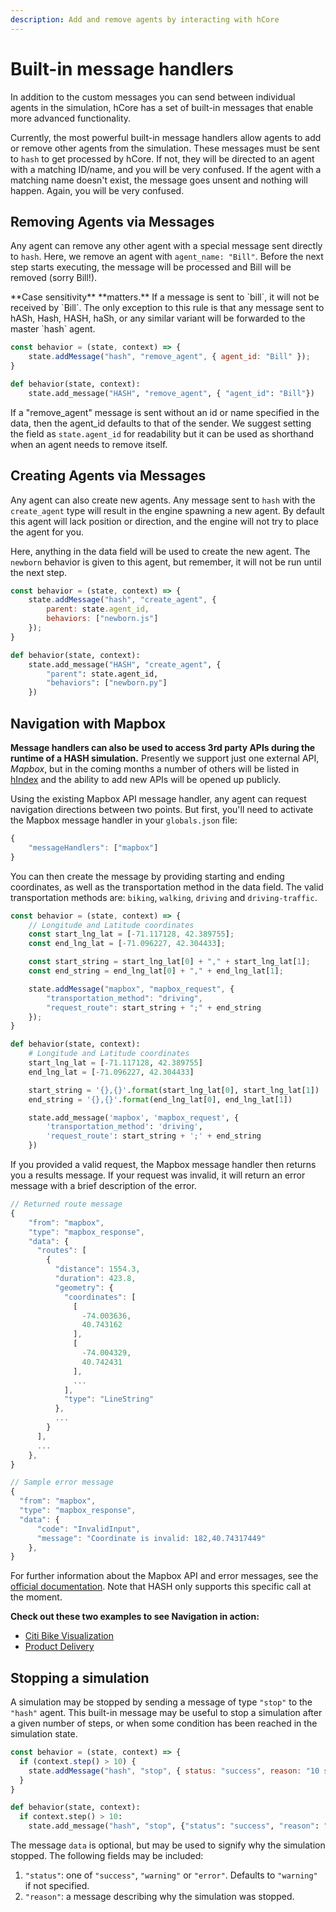 ```yaml
---
description: Add and remove agents by interacting with hCore
---
```


# Built-in message handlers

In addition to the custom messages you can send between individual agents in the simulation, hCore has a set of built-in messages that enable more advanced functionality.

Currently, the most powerful built-in message handlers allow agents to add or remove other agents from the simulation. These messages must be sent to `hash` to get processed by hCore. If not, they will be directed to an agent with a matching ID/name, and you will be very confused. If the agent with a matching name doesn't exist, the message goes unsent and nothing will happen. Again, you will be very confused.

## Removing Agents via Messages

Any agent can remove any other agent with a special message sent directly to `hash`. Here, we remove an agent with `agent_name: "Bill"`. Before the next step starts executing, the message will be processed and Bill will be removed \(sorry Bill!\).

<Hint style="warning">
**Case sensitivity** **matters.** If a message is sent to `bill`, it will not be received by `Bill`. The only exception to this rule is that any message sent to hASh, Hash, HASH, haSh, or any similar variant will be forwarded to the master `hash` agent.
</Hint>

<Tabs>
<Tab title="JavaScript" >


```javascript
const behavior = (state, context) => {
    state.addMessage("hash", "remove_agent", { agent_id: "Bill" });
}
```
</Tab>

<Tab title="Python" >


```python
def behavior(state, context):
    state.add_message("HASH", "remove_agent", { "agent_id": "Bill"})
```
</Tab>
</Tabs>

If a "remove_agent" message is sent without an id or name specified in the data, then the agent_id defaults to that of the sender. We suggest setting the field as `state.agent_id` for readability but it can be used as shorthand when an agent needs to remove itself.

## Creating Agents via Messages

Any agent can also create new agents. Any message sent to `hash` with the `create_agent` type will result in the engine spawning a new agent. By default this agent will lack position or direction, and the engine will not try to place the agent for you.

Here, anything in the data field will be used to create the new agent. The `newborn` behavior is given to this agent, but remember, it will not be run until the next step.

<Tabs>
<Tab title="JavaScript" >


```javascript
const behavior = (state, context) => {
    state.addMessage("hash", "create_agent", {
        parent: state.agent_id,
        behaviors: ["newborn.js"]
    });
}
```
</Tab>

<Tab title="Python" >


```python
def behavior(state, context):
    state.add_message("HASH", "create_agent", {
        "parent": state.agent_id,
        "behaviors": ["newborn.py"]
    })
```
</Tab>
</Tabs>

## Navigation with Mapbox

**Message handlers can also be used to access 3rd party APIs during the runtime of a HASH simulation.** Presently we support just one external API, _Mapbox_, but in the coming months a number of others will be listed in [hIndex](/index) and the ability to add new APIs will be opened up publicly.

Using the existing Mapbox API message handler, any agent can request navigation directions between two points. But first, you'll need to activate the Mapbox message handler in your `globals.json` file:

```javascript
{
    "messageHandlers": ["mapbox"]
}
```

You can then create the message by providing starting and ending coordinates, as well as the transportation method in the data field. The valid transportation methods are: `biking`, `walking`, `driving` and `driving-traffic`.

<Tabs>
<Tab title="JavaScript" >


```javascript
const behavior = (state, context) => {
    // Longitude and Latitude coordinates
    const start_lng_lat = [-71.117128, 42.389755];
    const end_lng_lat = [-71.096227, 42.304433];

    const start_string = start_lng_lat[0] + "," + start_lng_lat[1];
    const end_string = end_lng_lat[0] + "," + end_lng_lat[1];

    state.addMessage("mapbox", "mapbox_request", {
        "transportation_method": "driving",
        "request_route": start_string + ";" + end_string
    });
}
```
</Tab>

<Tab title="Python" >


```python
def behavior(state, context):
    # Longitude and Latitude coordinates
    start_lng_lat = [-71.117128, 42.389755]
    end_lng_lat = [-71.096227, 42.304433]

    start_string = '{},{}'.format(start_lng_lat[0], start_lng_lat[1])
    end_string = '{},{}'.format(end_lng_lat[0], end_lng_lat[1])

    state.add_message('mapbox', 'mapbox_request', {
        'transportation_method': 'driving',
        'request_route': start_string + ';' + end_string
    })
```
</Tab>
</Tabs>

If you provided a valid request, the Mapbox message handler then returns you a results message. If your request was invalid, it will return an error message with a brief description of the error.

```javascript
// Returned route message
{
    "from": "mapbox",
    "type": "mapbox_response",
    "data": {
      "routes": [
        {
          "distance": 1554.3,
          "duration": 423.8,
          "geometry": {
            "coordinates": [
              [
                -74.003636,
                40.743162
              ],
              [
                -74.004329,
                40.742431
              ],
              ...
            ],
            "type": "LineString"
          },
          ...
        }
      ],
      ...
    },
}

// Sample error message
{
  "from": "mapbox",
  "type": "mapbox_response",
  "data": {
      "code": "InvalidInput",
      "message": "Coordinate is invalid: 182,40.74317449"
    },
}
```

For further information about the Mapbox API and error messages, see the [official documentation](https://docs.mapbox.com/api/navigation/#directions). Note that HASH only supports this specific call at the moment.

**Check out these two examples to see Navigation in action:**

* [Citi Bike Visualization](/@hash/citi-bike-visualization)
* [Product Delivery](/@hash/product-delivery)

## Stopping a simulation

A simulation may be stopped by sending a message of type `"stop"` to the
`"hash"` agent. This built-in message may be useful to stop a simulation
after a given number of steps, or when some condition has been reached
in the simulation state.

<Tabs>

<Tab title="JavaScript">

```javascript
const behavior = (state, context) => {
  if (context.step() > 10) {
    state.addMessage("hash", "stop", { status: "success", reason: "10 steps" });
  }
}
```

</Tab>

<Tab title="Python">

```python
def behavior(state, context):
  if context.step() > 10:
    state.add_message("hash", "stop", {"status": "success", "reason": "10 steps"})
```

</Tab>

</Tabs>

The message `data` is optional, but may be used to signify why the simulation
stopped. The following fields may be included:

  1. `"status"`: one of `"success"`, `"warning"` or `"error"`. Defaults to `"warning"` if not specified.
  2. `"reason"`: a message describing why the simulation was stopped.
